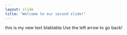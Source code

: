 ```yaml
---
layout: slide
title: "Welcome to our second slide!"
---
```

this is my new text blablabla
Use the left arrow to go back!
